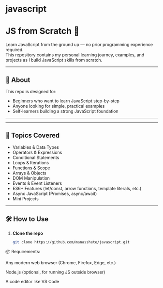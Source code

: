 # javascript

# JS from Scratch 🚀

Learn JavaScript from the ground up — no prior programming experience required.  
This repository contains my personal learning journey, examples, and projects as I build JavaScript skills from scratch.

---

## 📌 About
This repo is designed for:
- Beginners who want to learn JavaScript step-by-step
- Anyone looking for simple, practical examples
- Self-learners building a strong JavaScript foundation

---

---

## 📖 Topics Covered
- Variables & Data Types
- Operators & Expressions
- Conditional Statements
- Loops & Iterations
- Functions & Scope
- Arrays & Objects
- DOM Manipulation
- Events & Event Listeners
- ES6+ Features (let/const, arrow functions, template literals, etc.)
- Async JavaScript (Promises, async/await)
- Mini Projects

---

## 🛠️ How to Use
1. **Clone the repo**
   ```bash
   git clone https://github.com/manasshete/javascript.git


📦 Requirements:

Any modern web browser (Chrome, Firefox, Edge, etc.)

Node.js (optional, for running JS outside browser)

A code editor like VS Code




